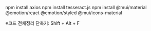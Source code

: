 npm install axios
npm install tesseract.js
npm install @mui/material @emotion/react @emotion/styled @mui/icons-material

※코드 전체정리 단축키: Shift + Alt + F